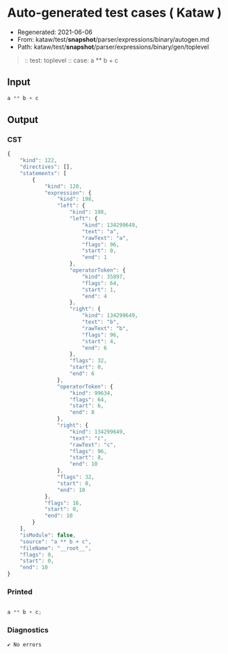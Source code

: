# Auto-generated test cases ( Kataw )
- Regenerated: 2021-06-06
- From: kataw/test/__snapshot__/parser/expressions/binary/autogen.md
- Path: kataw/test/__snapshot__/parser/expressions/binary/gen/toplevel
> :: test: toplevel
> :: case: a ** b + c
## Input

`````js
a ** b + c
`````
## Output

### CST

```javascript
{
    "kind": 122,
    "directives": [],
    "statements": [
        {
            "kind": 120,
            "expression": {
                "kind": 198,
                "left": {
                    "kind": 198,
                    "left": {
                        "kind": 134299649,
                        "text": "a",
                        "rawText": "a",
                        "flags": 96,
                        "start": 0,
                        "end": 1
                    },
                    "operatorToken": {
                        "kind": 35897,
                        "flags": 64,
                        "start": 1,
                        "end": 4
                    },
                    "right": {
                        "kind": 134299649,
                        "text": "b",
                        "rawText": "b",
                        "flags": 96,
                        "start": 4,
                        "end": 6
                    },
                    "flags": 32,
                    "start": 0,
                    "end": 6
                },
                "operatorToken": {
                    "kind": 99634,
                    "flags": 64,
                    "start": 6,
                    "end": 8
                },
                "right": {
                    "kind": 134299649,
                    "text": "c",
                    "rawText": "c",
                    "flags": 96,
                    "start": 8,
                    "end": 10
                },
                "flags": 32,
                "start": 0,
                "end": 10
            },
            "flags": 16,
            "start": 0,
            "end": 10
        }
    ],
    "isModule": false,
    "source": "a ** b + c",
    "fileName": "__root__",
    "flags": 0,
    "start": 0,
    "end": 10
}
```

### Printed

```javascript

a ** b + c;
```

### Diagnostics

```javascript
✔ No errors
```

